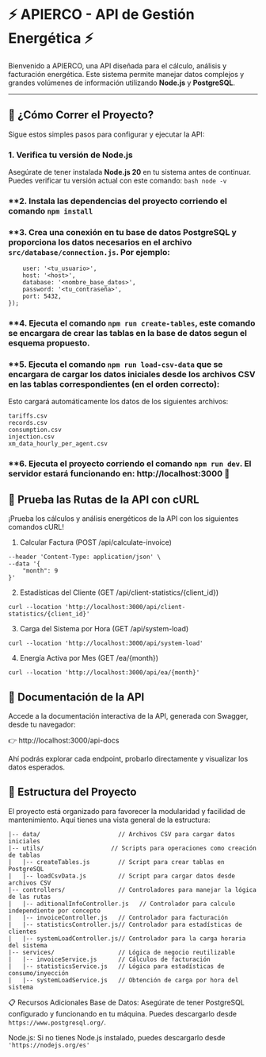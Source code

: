 # ⚡ APIERCO - API de Gestión Energética ⚡

Bienvenido a APIERCO, una API diseñada para el cálculo, análisis y facturación energética. Este sistema permite manejar datos complejos y grandes volúmenes de información utilizando **Node.js** y **PostgreSQL**.

---

## 🚀 ¿Cómo Correr el Proyecto?

Sigue estos simples pasos para configurar y ejecutar la API:

### **1. Verifica tu versión de Node.js**
Asegúrate de tener instalada **Node.js 20** en tu sistema antes de continuar. Puedes verificar tu versión actual con este comando: ```bash node -v```

### **2. Instala las dependencias del proyecto corriendo el comando ```npm install```

### **3. Crea una conexión en tu base de datos PostgreSQL y proporciona los datos necesarios en el archivo `src/database/connection.js`. Por ejemplo:

```const pool = new Pool({
    user: '<tu_usuario>',
    host: '<host>',
    database: '<nombre_base_datos>',
    password: '<tu_contraseña>',
    port: 5432,
});
```
### **4. Ejecuta el comando ```npm run create-tables```, este comando se encargara de crear las tablas en la base de datos segun el esquema propuesto.

### **5. Ejecuta el comando ```npm run load-csv-data``` que se encargara de cargar los datos iniciales desde los archivos CSV en las tablas correspondientes (en el orden correcto): 

Esto cargará automáticamente los datos de los siguientes archivos:

```services.csv
tariffs.csv
records.csv
consumption.csv
injection.csv
xm_data_hourly_per_agent.csv
```

### **6. Ejecuta el proyecto corriendo el comando `npm run dev`. El servidor estará funcionando en: http://localhost:3000 🚀

## 🧪 Prueba las Rutas de la API con cURL

¡Prueba los cálculos y análisis energéticos de la API con los siguientes comandos cURL!

1. Calcular Factura (POST /api/calculate-invoice)

```curl --location 'http://localhost:3000/api/calculate-invoice' \
--header 'Content-Type: application/json' \
--data '{
    "month": 9
}'
```

2. Estadísticas del Cliente (GET /api/client-statistics/{client_id})

```curl --location 'http://localhost:3000/api/client-statistics/{client_id}'```

3. Carga del Sistema por Hora (GET /api/system-load)

```curl --location 'http://localhost:3000/api/system-load'```

4. Energía Activa por Mes (GET /ea/{month})

```curl --location 'http://localhost:3000/api/ea/{month}'```


## 📖 Documentación de la API

Accede a la documentación interactiva de la API, generada con Swagger, desde tu navegador:

👉 http://localhost:3000/api-docs

Ahí podrás explorar cada endpoint, probarlo directamente y visualizar los datos esperados.

## 📂 Estructura del Proyecto

El proyecto está organizado para favorecer la modularidad y facilidad de mantenimiento. Aquí tienes una vista general de la estructura:

```src/
|-- data/                      // Archivos CSV para cargar datos iniciales
|-- utils/                   // Scripts para operaciones como creación de tablas
|   |-- createTables.js        // Script para crear tablas en PostgreSQL
|   |-- loadCsvData.js         // Script para cargar datos desde archivos CSV
|-- controllers/               // Controladores para manejar la lógica de las rutas
|   |-- aditionalInfoController.js   // Controlador para calculo independiente por concepto
|   |-- invoiceController.js   // Controlador para facturación
|   |-- statisticsController.js// Controlador para estadísticas de clientes
|   |-- systemLoadController.js// Controlador para la carga horaria del sistema
|-- services/                  // Lógica de negocio reutilizable
|   |-- invoiceService.js      // Cálculos de facturación
|   |-- statisticsService.js   // Lógica para estadísticas de consumo/inyección
|   |-- systemLoadService.js   // Obtención de carga por hora del sistema
```


📋 Recursos Adicionales
Base de Datos:
Asegúrate de tener PostgreSQL configurado y funcionando en tu máquina. Puedes descargarlo desde ```https://www.postgresql.org/```.

Node.js:
Si no tienes Node.js instalado, puedes descargarlo desde ```'https://nodejs.org/es'```